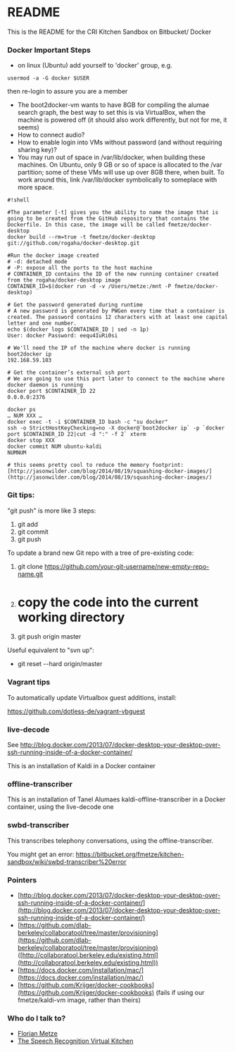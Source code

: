 # README #

This is the README for the CRI Kitchen Sandbox on Bitbucket/ Docker

### Docker Important Steps ###

* on linux (Ubuntu) add yourself to 'docker' group, e.g.
```
usermod -a -G docker $USER
```
 then re-login to assure you are a member

* The boot2docker-vm wants to have 8GB for compiling the alumae search graph, the best way to set this is via VirtualBox, when the machine is powered off (it should also work differently, but not for me, it seems)
* How to connect audio?
* How to enable login into VMs without password (and without requiring sharing key)?
* You may run out of space in /var/lib/docker, when building these machines. On Ubuntu, only 9 GB or so of space is allocated to the /var partition; some of these VMs will use up over 8GB there, when built. To work around this, link /var/lib/docker symbolically to someplace with more space.

```
#!shell

#The parameter [-t] gives you the ability to name the image that is going to be created from the GitHub repository that contains the Dockerfile. In this case, the image will be called fmetze/docker-desktop
docker build --rm=true -t fmetze/docker-desktop git://github.com/rogaha/docker-desktop.git

#Run the docker image created
# -d: detached mode
# -P: expose all the ports to the host machine
# CONTAINER_ID contains the ID of the new running container created from the rogaha/docker-desktop image
CONTAINER_ID=$(docker run -d -v /Users/metze:/mnt -P fmetze/docker-desktop)

# Get the password generated during runtime
# A new password is generated by PWGen every time that a container is created. The password contains 12 characters with at least one capital letter and one number.
echo $(docker logs $CONTAINER_ID | sed -n 1p)
User: docker Password: eequ4IuRi0si

# We'll need the IP of the machine where docker is running
boot2docker ip
192.168.59.103

# Get the container’s external ssh port
# We are going to use this port later to connect to the machine where docker daemon is running
docker port $CONTAINER_ID 22
0.0.0.0:2376

docker ps
… NUM XXX …
docker exec -t -i $CONTAINER_ID bash -c "su docker"
ssh -o StrictHostKeyChecking=no -X docker@`boot2docker ip` -p `docker port $CONTAINER_ID 22|cut -d ":" -f 2` xterm
docker stop XXX
docker commit NUM ubuntu-kaldi
NUMNUM

# this seems pretty cool to reduce the memory footprint: [http://jasonwilder.com/blog/2014/08/19/squashing-docker-images/](http://jasonwilder.com/blog/2014/08/19/squashing-docker-images/)
```

### Git tips: ###
"git push" is more like 3 steps:

1.   git add <newfile>
1.   git commit
1.   git push

To update a brand new Git repo with a tree of pre-existing code:

1.   git clone https://github.com/your-git-username/new-empty-repo-name.git
1.   # copy the code into the current working directory
1.   git push origin master

Useful equivalent to "svn up":

* git reset --hard origin/master

### Vagrant tips ###

To automatically update Virtualbox guest additions, install:

https://github.com/dotless-de/vagrant-vbguest

### live-decode ###

See http://blog.docker.com/2013/07/docker-desktop-your-desktop-over-ssh-running-inside-of-a-docker-container/

This is an installation of Kaldi in a Docker container


### offline-transcriber ###

This is an installation of Tanel Alumaes kaldi-offline-transcriber in a Docker container, using the live-decode one


### swbd-transcriber ###

This transcribes telephony conversations, using the offline-transcriber.

You might get an error:
https://bitbucket.org/fmetze/kitchen-sandbox/wiki/swbd-transcriber%20error 

### Pointers ###

* [http://blog.docker.com/2013/07/docker-desktop-your-desktop-over-ssh-running-inside-of-a-docker-container/](http://blog.docker.com/2013/07/docker-desktop-your-desktop-over-ssh-running-inside-of-a-docker-container/)
* [https://github.com/dlab-berkeley/collaboratool/tree/master/provisioning](https://github.com/dlab-berkeley/collaboratool/tree/master/provisioning) ([http://collaboratool.berkeley.edu/existing.html](http://collaboratool.berkeley.edu/existing.html))
* [https://docs.docker.com/installation/mac/](https://docs.docker.com/installation/mac/)
* [https://github.com/Krijger/docker-cookbooks](https://github.com/Krijger/docker-cookbooks) (fails if using our fmetze/kaldi-vm image, rather than theirs)


### Who do I talk to? ###

* [Florian Metze](mailto:fmetze@cs.cmu.edu)
* [The Speech Recognition Virtual Kitchen](http://www.speechkitchen.org/)
